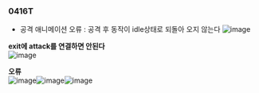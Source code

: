 ### 0416T  

- 공격 애니메이션 오류 : 공격 후 동작이 idle상태로 되돌아 오지 않는다
![image](https://github.com/s8st/20240320FinalProject/assets/153998744/e39ebdbf-4742-4d3b-be23-8973c05f01a0)

**exit에 attack를 연결하면 안된다**  
![image](https://github.com/s8st/20240320FinalProject/assets/153998744/bf2d99fe-e91e-4557-84ee-fa1df99d631d)

**오류**  
![image](https://github.com/s8st/20240320FinalProject/assets/153998744/bc486cd7-2f69-4e5b-8677-f4517be1984e)![image](https://github.com/s8st/20240320FinalProject/assets/153998744/29cb8cca-17e0-4b57-ace0-2e8098fec658)![image](https://github.com/s8st/20240320FinalProject/assets/153998744/0f7e8e62-39ca-4cc3-8371-65ef0b4935fa)

